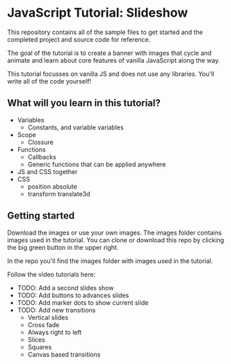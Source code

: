 # JavaScript Tutorial: Slideshow

This repository contains all of the sample files to get started and the completed project and source code for reference.

The goal of the tutorial is to create a banner with images that cycle and animate and learn about core features of vanilla JavaScript along the way. 

This tutorial focusses on vanilla JS and does not use any libraries. You'll write all of the code yourself! 

## What will you learn in this tutorial? 

- Variables 
  - Constants, and variable variables
- Scope
  - Clossure
- Functions
  - Callbacks
  - Generic functions that can be applied anywhere 
- JS and CSS together
- CSS
  - position absolute
  - transform translate3d

## Getting started

Download the images or use your own images. The images folder contains images used in the tutorial. You can clone or download this repo by clicking the big green button in the upper right. 

In the repo you'll find the images folder with images used in the tutorial. 

Follow the video tutorials here: 

- TODO: Add a second slides show 
- TODO: Add buttons to advances slides
- TODO: Add marker dots to show current slide
- TODO: Add new transitions
  - Vertical slides
  - Cross fade
  - Always right to left
  - Slices 
  - Squares
  - Canvas based transitions 
